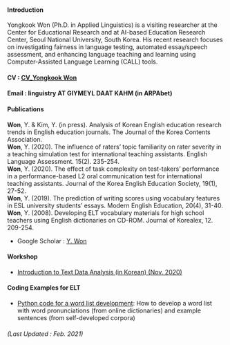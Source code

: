 
#### Introduction 
Yongkook Won (Ph.D. in Applied Linguistics) is a visiting researcher at the Center for Educational Research and at AI-based Education Research Center, Seoul National University, South Korea. His recent research focuses on investigating fairness in language testing, automated essay/speech assessment, and enhancing language teaching and learning using Computer-Assisted Language Learning (CALL) tools.  
#### CV : [CV_Yongkook Won](https://drive.google.com/file/d/1HvaawBzlBvii8Jc6vn78sOuS-cExvmU0/view?usp=sharing)
#### Email : linguistry AT GIYMEYL DAAT KAHM (in ARPAbet)

#### Publications  
**Won**, Y. & Kim, Y. (in press). Analysis of Korean English education research trends in English education journals. The Journal of the Korea Contents Association.  
**Won**, Y. (2020). The influence of raters’ topic familiarity on rater severity in a teaching simulation test for international teaching assistants. English Language Assessment. 15(2). 235-254.  
**Won**, Y. (2020). The effect of task complexity on test-takers’ performance in a performance-based L2 oral communication test for international teaching assistants. Journal of the Korea English Education Society, 19(1), 27-52.  
**Won**, Y. (2019). The prediction of writing scores using vocabulary features in ESL university students’ essays. Modern English Education, 20(4), 31-40. 
**Won**, Y. (2008). Developing ELT vocabulary materials for high school teachers using English dictionaries on CD-ROM. Journal of Korealex, 12. 209-254. 
+ Google Scholar : [Y. Won](https://scholar.google.com/citations?user=DPPmVCkAAAAJ&hl=en&authuser=1) 


#### Workshop  
+ [Introduction to Text Data Analysis (in Korean) (Nov. 2020)](https://youtube.com/playlist?list=PLEiZtveAYKFnU9fqjneGyYCroMH8hzoNP)

#### Coding Examples for ELT
+ [Python code for a word list development](https://github.com/linguistry/Python4Linguistics/blob/main/01_Add_pronun_sent_git.ipynb): How to develop a word list with word pronunciations (from online dictionaries) and example sentences (from self-developed corpora)

###### (Last Updated : Feb. 2021)
